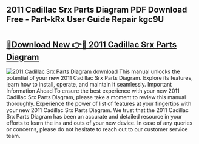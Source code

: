 ## 2011 Cadillac Srx Parts Diagram PDF Download Free - Part-kRx User Guide Repair kgc9U

# <h2><a href="http://dfsyl1.blite.top/?on=2011+Cadillac+Srx+Parts+Diagram">🔗Download New 👉🔴 2011 Cadillac Srx Parts Diagram</a></h2>

[![2011 Cadillac Srx Parts Diagram download](https://i.imgur.com/lujVjoI.png)](http://dfsyl1.blite.top/?on=2011+Cadillac+Srx+Parts+Diagram)
This manual unlocks the potential of your new 2011 Cadillac Srx Parts Diagram. Explore its features, learn how to install, operate, and maintain it seamlessly. Important Information Ahead To ensure the best experience with your new 2011 Cadillac Srx Parts Diagram, please take a moment to review this manual thoroughly. Experience the power of list of features at your fingertips with your new 2011 Cadillac Srx Parts Diagram. We trust that the 2011 Cadillac Srx Parts Diagram has been an accurate and detailed resource in your efforts to learn the ins and outs of your new device. In case of any queries or concerns, please do not hesitate to reach out to our customer service team.
